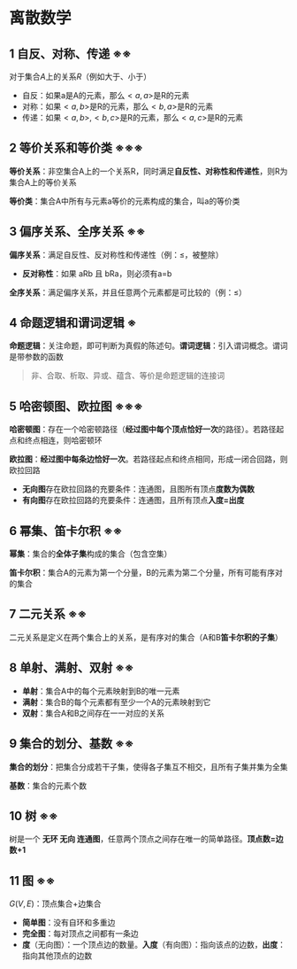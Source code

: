 # 离散数学

## 1 自反、对称、传递 ※※

对于集合$A$上的关系$R$（例如大于、小于）

- 自反：如果a是A的元素，那么$<a,a>$是R的元素
- 对称：如果$<a,b>$是R的元素，那么$<b,a>$​是R的元素
- 传递：如果$<a,b>,<b,c>$是R的元素，那么$<a,c>$是R的元素

## 2 等价关系和等价类 ※※※

**等价关系**：非空集合A上的一个关系R，同时满足**自反性、对称性和传递性**，则R为集合A上的等价关系

**等价类**：集合A中所有与元素a等价的元素构成的集合，叫a的等价类

## 3 偏序关系、全序关系 ※※

**偏序关系**：满足自反性、反对称性和传递性（例：$\le$，被整除）

- **反对称性**：如果 aRb 且 bRa，则必须有a=b

**全序关系**：满足偏序关系，并且任意两个元素都是可比较的（例：$\le$）

## 4 命题逻辑和谓词逻辑 ※

**命题逻辑**：关注命题，即可判断为真假的陈述句。**谓词逻辑**：引入谓词概念。谓词是带参数的函数

> 非、合取、析取、异或、蕴含、等价是命题逻辑的连接词

## 5 哈密顿图、欧拉图 ※※※

**哈密顿图**：存在一个哈密顿路径（**经过图中每个顶点恰好一次**的路径）。若路径起点和终点相连，则哈密顿环

**欧拉图**：**经过图中每条边恰好一次**。若路径起点和终点相同，形成一闭合回路，则欧拉回路

- **无向图**存在欧拉回路的充要条件：连通图，且图所有顶点**度数为偶数**
- **有向图**存在欧拉回路的充要条件：连通图，且所有顶点**入度=出度**

## 6 幂集、笛卡尔积 ※※

**幂集**：集合的**全体子集**构成的集合（包含空集）

**笛卡尔积**：集合A的元素为第一个分量，B的元素为第二个分量，所有可能有序对的集合

## 7 二元关系 ※※

二元关系是定义在两个集合上的关系，是有序对的集合（A和B**笛卡尔积的子集**）

## 8 单射、满射、双射 ※※

- **单射**：集合A中的每个元素映射到B的唯一元素
- **满射**：集合B的每个元素都有至少一个A的元素映射到它
- **双射**：集合A和B之间存在一一对应的关系

## 9 集合的划分、基数 ※※

**集合的划分**：把集合分成若干子集，使得各子集互不相交，且所有子集并集为全集

**基数**：集合的元素个数

## 10 树 ※※

树是一个 **无环 无向 连通图**，任意两个顶点之间存在唯一的简单路径。**顶点数=边数+1**

## 11 图 ※※

$G(V,E)$：顶点集合+边集合

- **简单图**：没有自环和多重边
- **完全图**：每对顶点之间都有一条边
- **度**（无向图）：一个顶点边的数量。**入度**（有向图）：指向该点的边数，**出度**：指向其他顶点的边数

